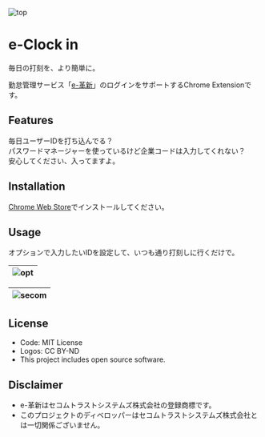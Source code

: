 ![top](https://github.com/not-dev/e-clock-in/blob/store/top.png?raw=true)

# e-Clock in

毎日の打刻を、より簡単に。

勤怠管理サービス「[e-革新](https://www.e-kakushin.com/login/)」のログインをサポートするChrome Extensionです。

## Features

毎日ユーザーIDを打ち込んでる？  
パスワードマネージャーを使っているけど企業コードは入力してくれない？  
安心してください、入ってますよ。

## Installation

[Chrome Web Store](https://)でインストールしてください。

## Usage

オプションで入力したいIDを設定して、いつも通り打刻しに行くだけで。  

|![opt](https://github.com/not-dev/e-clock-in/blob/store/opt.png?raw=true)|
|:-:|

|![secom](https://github.com/not-dev/e-clock-in/blob/store/secom.png?raw=true)|
|:-:|

## License

* Code: MIT License
* Logos: CC BY-ND
* This project includes open source software.

## Disclaimer

* e-革新はセコムトラストシステムズ株式会社の登録商標です。
* このプロジェクトのディベロッパーはセコムトラストシステムズ株式会社とは一切関係ございません。
